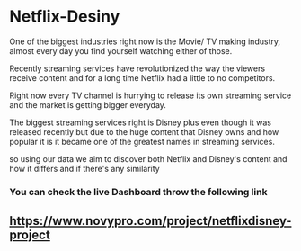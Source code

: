 # Netflix-Desiny
 

One of the biggest industries right now is the Movie/ TV making industry, almost every day you find yourself watching either of those.


Recently streaming services have revolutionized the way the viewers receive content and for a long time Netflix had a little to no competitors. 


Right now every TV channel is hurrying to release its own streaming service and the market is getting bigger everyday. 


The biggest streaming services right is Disney plus even though it was released recently but due to the huge content that Disney owns and how popular it is it became one of the greatest names in streaming services. 


so using our data we aim to discover both Netflix and Disney's content and how it differs and if there's any similarity

### You can check the live Dashboard throw the following link 
## https://www.novypro.com/project/netflixdisney-project
